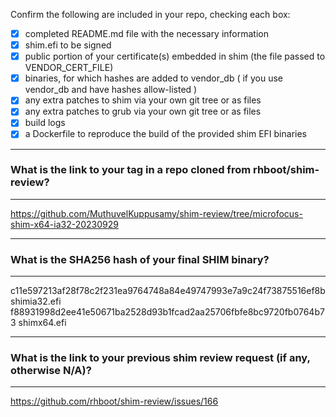 Confirm the following are included in your repo, checking each box:

 - [x] completed README.md file with the necessary information
 - [x] shim.efi to be signed
 - [x] public portion of your certificate(s) embedded in shim (the file passed to VENDOR_CERT_FILE)
 - [x] binaries, for which hashes are added to vendor_db ( if you use vendor_db and have hashes allow-listed )
 - [x] any extra patches to shim via your own git tree or as files
 - [x] any extra patches to grub via your own git tree or as files
 - [x] build logs
 - [x] a Dockerfile to reproduce the build of the provided shim EFI binaries

*******************************************************************************
### What is the link to your tag in a repo cloned from rhboot/shim-review?
*******************************************************************************
https://github.com/MuthuvelKuppusamy/shim-review/tree/microfocus-shim-x64-ia32-20230929

*******************************************************************************
### What is the SHA256 hash of your final SHIM binary?
*******************************************************************************
c11e597213af28f78c2f231ea9764748a84e49747993e7a9c24f73875516ef8b  shimia32.efi
f88931998d2ee41e50671ba2528d93b1fcad2aa25706fbfe8bc9720fb0764b73  shimx64.efi

*******************************************************************************
### What is the link to your previous shim review request (if any, otherwise N/A)?
*******************************************************************************
https://github.com/rhboot/shim-review/issues/166
